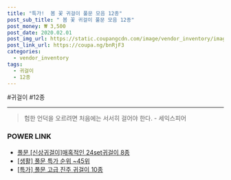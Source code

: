 ```yaml
--- 
title: "특가!  봄 꽃 귀걸이 풀문 모음 12종" 
post_sub_title: " 봄 꽃 귀걸이 풀문 모음 12종" 
post_money: ₩ 3,500 
post_date: 2020.02.01 
post_img_url: https://static.coupangcdn.com/image/vendor_inventory/images/2019/02/18/17/3/8e3d02f1-4f1d-4a65-b964-8e7dc23ad9f5.jpg 
post_link_url: https://coupa.ng/bnRjF3 
categories: 
  - vendor_inventory 
tags: 
  - 귀걸이 
  - 12종 
--- 
```

  #귀걸이 #12종 
<hr> 

> 험한 언덕을 오르려면 처음에는 서서히 걸어야 한다. - 세익스피어 


### POWER LINK

* <a href="https://blog.naver.com/fasyy4321/221792245888" target="_blank">풀문 [신상귀걸이]매혹적인 24set귀걸이 8종</a>
* <a href="https://blog.naver.com/sakai111/221792041097" target="_blank"> [생활] 풀문 특가 순위 ~45위</a>
* <a href="https://blog.naver.com/an0733/221792408928" target="_blank">[특가] 풀문 고급 진주 귀걸이 10종</a>
